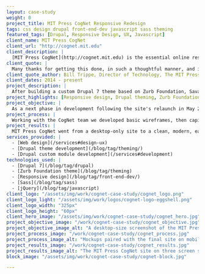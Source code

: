 ```yaml
---
layout: case-study
weight: 0
project_title: MIT Press CogNet Responsive Redesign
tags: css design drupal front-end-dev javascript sass theming
featured_tags: [Drupal, Responsive Design, UX, Javascript]
client_name: MIT Press CogNet
client_url: "http://cognet.mit.edu"
client_description: |
  [MIT Press CogNet](http://cognet.mit.edu) is the essential online resource for students and scholars in the brain and cognitive sciences. Since its launch in 2000, it quickly became the premiere source for those engaged in highly-cited, cutting-edge research.
client_quote: |
  Many thanks for getting this done, in such a thoughtful manner, and in a way that really honors the content and provides such a useful, attractive set of interactions for the readers.
client_quote_author: Bill Trippe, Director of Technology, The MIT Press
client_dates: 2014 - present
project_description: |
  After building a custom Drupal 7 theme based on Zurb Foundation, Savas Labs went back to the drawing board to redesign the site for small screens, resulting in a seamless, responsive experience across devices.
project_highlights: [Responsive design, Drupal theming, Zurb Foundation]
project_objective: |
  As a next phase in development following the site's relaunch in May 2015, MIT Press CogNet wanted to extend their site to users of all devices. A complete responsive redesign was in order.
project_process: |
  Working with the CogNet team we developed basic wireframes, then capitalized on the power of the Zurb Foundation theme and Sass for CSS preprocessing to rework the already-existing subtheme. To ensure a seamless experience on smaller devices, we used jQuery to create slick navigation, scrolling, and content exploration.
project_results: |
  MIT Press CogNet went from a desktop-only site to a clean, modern, easy to navigate site on all screen sizes. Thanks to our strong partnership with the client, effective planning, and the powerful technologies used, this project was delivered under budget.
services_provided: |
  - [Web design](/services#design-ux)
  - [Drupal theme development](/blog/tag/theming/)
  - [Drupal custom module development](/services#development)
technologies_used: |
  - [Drupal 7](/blog/tag/drupal)
  - [Zurb Foundation theme](/blog/tag/theming)
  - [Responsive design](/blog/tag/front-end-dev/)
  - [Sass](/blog/tag/sass)
  - [jQuery](/blog/tag/javascript)
client_logo: "/assets/img/work/cognet-case-study/cognet_logo.png"
client_logo_light: "/assets/img/work/logos/cognet-logo-eggshell.png"
client_logo_width: "325px"
client_logo_height: "60px"
client_hero_image: "/assets/img/work/cognet-case-study/cognet_hero.jpg"
project_objective_image: "/work/cognet-case-study/cognet_objective.jpg"
project_objective_image_alt: "A desktop-size screenshot of the MIT Press CogNet website"
project_process_image: "/work/cognet-case-study/cognet_process.jpg"
project_process_image_alt: "Mockups paired with the final site on mobile screens"
project_results_image: "/work/cognet-case-study/cognet_results.jpg"
project_results_image_alt: "The MIT Press CogNet site on three screen sizes"
block_image: "/assets/img/work/cognet-case-study/cognet-block.jpg"

---
```

